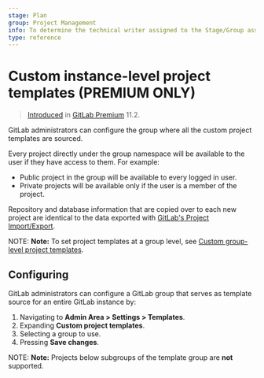 ```yaml
---
stage: Plan
group: Project Management
info: To determine the technical writer assigned to the Stage/Group associated with this page, see https://about.gitlab.com/handbook/engineering/ux/technical-writing/#designated-technical-writers
type: reference
---
```


# Custom instance-level project templates **(PREMIUM ONLY)**

> [Introduced](https://gitlab.com/gitlab-org/gitlab/-/issues/6860) in [GitLab Premium](https://about.gitlab.com/pricing/) 11.2.

GitLab administrators can configure the group where all the custom project
templates are sourced.

Every project directly under the group namespace will be
available to the user if they have access to them. For example:

- Public project in the group will be available to every logged in user.
- Private projects will be available only if the user is a member of the project.

Repository and database information that are copied over to each new project are
identical to the data exported with
[GitLab's Project Import/Export](../project/settings/import_export.md).

NOTE: **Note:**
To set project templates at a group level,
see [Custom group-level project templates](../group/custom_project_templates.md).

## Configuring

GitLab administrators can configure a GitLab group that serves as template
source for an entire GitLab instance by:

1. Navigating to **Admin Area > Settings > Templates**.
1. Expanding **Custom project templates**.
1. Selecting a group to use.
1. Pressing **Save changes**.

NOTE: **Note:**
Projects below subgroups of the template group are **not** supported.

<!-- ## Troubleshooting

Include any troubleshooting steps that you can foresee. If you know beforehand what issues
one might have when setting this up, or when something is changed, or on upgrading, it's
important to describe those, too. Think of things that may go wrong and include them here.
This is important to minimize requests for support, and to avoid doc comments with
questions that you know someone might ask.

Each scenario can be a third-level heading, e.g. `### Getting error message X`.
If you have none to add when creating a doc, leave this section in place
but commented out to help encourage others to add to it in the future. -->
